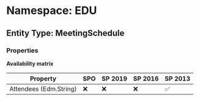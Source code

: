 # Namespace: EDU

## Entity Type: MeetingSchedule

### Properties

**Availability matrix**

Property | SPO | SP 2019 | SP 2016 | SP 2013
----------|-----|---------|---------|--------
Attendees (Edm.String) | ❌ | ❌ | ❌ | ✅

